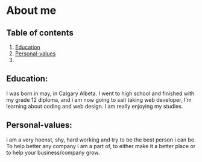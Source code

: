 # About me

## Table of contents

1. [Education](#education)
2. [Personal-values](#personal-values)
3.

## Education:

I was born in may, in Calgary Albeta. I went to high school and finished with my grade 12 diploma, and i am now going to sait taking web developer, I'm learning about coding and web design. I am really enjoying my studies.

## Personal-values:

i am a very hoenst, shy, hard working and try to be the best person i can be. To help better any company i am a part of, to either make it a better place or to help your business/company grow.
